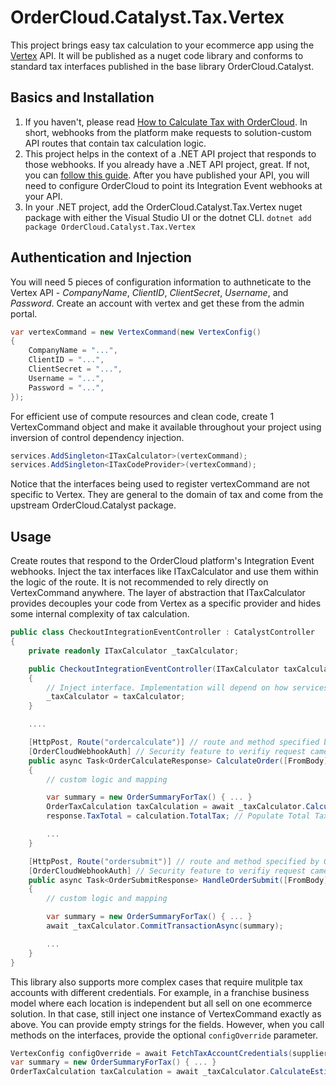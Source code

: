 ﻿# OrderCloud.Catalyst.Tax.Vertex

This project brings easy tax calculation to your ecommerce app using the [Vertex](https://www.vertexinc.com/) API. It will be published as a nuget code library and conforms to standard tax interfaces published in the base library OrderCloud.Catalyst.

## Basics and Installation

1. If you haven't, please read [How to Calculate Tax with OrderCloud](https://ordercloud.io/knowledge-base/how-to-calculate-tax-with-ordercloud). In short, webhooks from the platform make requests to solution-custom API routes that contain tax calculation logic. 
2. This project helps in the context of a .NET API project that responds to those webhooks. If you already have a .NET API project, great. If not, you can [follow this guide](https://ordercloud.io/knowledge-base/start-dotnet-middleware-from-scratch). After you have published your API, you will need to configure OrderCloud to point its Integration Event webhooks at your API. 
3. In your .NET project, add the OrderCloud.Catalyst.Tax.Vertex nuget package with either the Visual Studio UI or the dotnet CLI.
`dotnet add package OrderCloud.Catalyst.Tax.Vertex`

## Authentication and Injection

You will need 5 pieces of configuration information to authneticate to the Vertex API - *CompanyName*, *ClientID*, *ClientSecret*, *Username*, and *Password*. Create an account with vertex and get these from the admin portal.

```c#
var vertexCommand = new VertexCommand(new VertexConfig()
{
	CompanyName = "...",
	ClientID = "...",
	ClientSecret = "...",
	Username = "...",
	Password = "...",
});
```

For efficient use of compute resources and clean code, create 1 VertexCommand object and make it available throughout your project using inversion of control dependency injection. 

```c#
services.AddSingleton<ITaxCalculator>(vertexCommand);
services.AddSingleton<ITaxCodeProvider>(vertexCommand);
```

Notice that the interfaces being used to register vertexCommand are not specific to Vertex. They are general to the domain of tax and come from the upstream OrderCloud.Catalyst package. 


## Usage 

Create routes that respond to the OrderCloud platform's Integration Event webhooks. Inject the tax interfaces like ITaxCalculator and use them within the logic of the route. It is not recommended to rely directly on VertexCommand anywhere. The layer of abstraction that ITaxCalculator provides decouples your code from Vertex as a specific provider and hides some internal complexity of tax calculation.

```c#
public class CheckoutIntegrationEventController : CatalystController
{
	private readonly ITaxCalculator _taxCalculator;

	public CheckoutIntegrationEventController(ITaxCalculator taxCalculator)
	{
		// Inject interface. Implementation will depend on how services were registered, VertexCommand in this case.
		_taxCalculator = taxCalculator; 
	}

	....

	[HttpPost, Route("ordercalculate")] // route and method specified by OrderCloud platform
	[OrderCloudWebhookAuth] // Security feature to verifiy request came from Ordercloud.
	public async Task<OrderCalculateResponse> CalculateOrder([FromBody] OrderCalculatePayload<CheckoutConfig> payload)
	{
		// custom logic and mapping 

		var summary = new OrderSummaryForTax() { ... }
		OrderTaxCalculation taxCalculation = await _taxCalculator.CalculateEstimateAsync(summary);
		response.TaxTotal = calculation.TotalTax; // Populate Total Tax field on the Order

		...
	}

	[HttpPost, Route("ordersubmit")] // route and method specified by OrderCloud platform
	[OrderCloudWebhookAuth] // Security feature to verifiy request came from Ordercloud.
	public async Task<OrderSubmitResponse> HandleOrderSubmit([FromBody] OrderCalculatePayload<CheckoutConfig> payload)
	{
		// custom logic and mapping 

		var summary = new OrderSummaryForTax() { ... }
		await _taxCalculator.CommitTransactionAsync(summary);

		...
	}
}
```

This library also supports more complex cases that require mulitple tax accounts with different credentials. For example, in a franchise business model where each location is independent but all sell on one ecommerce solution. In that case, still inject one instance of VertexCommand exactly as above. You can provide empty strings for the fields. However, when you call methods on the interfaces, provide the optional `configOverride` parameter. 

```c#
VertexConfig configOverride = await FetchTaxAccountCredentials(supplierID);
var summary = new OrderSummaryForTax() { ... }
OrderTaxCalculation taxCalculation = await _taxCalculator.CalculateEstimateAsync(summary, configOverride);
```
